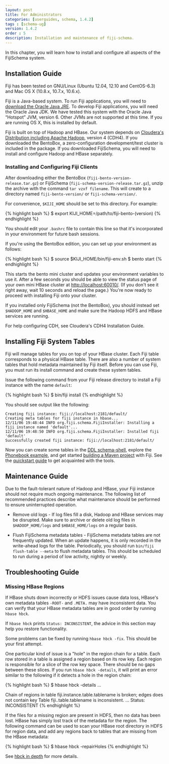 ```yaml
---
layout: post
title: For Administrators
categories: [userguides, schema, 1.4.2]
tags : [schema-ug]
version: 1.4.2
order : 5
description: Installation and maintenance of fiji-schema.
---
```


In this chapter, you will learn how to install and configure all aspects
of the FijiSchema system.

## Installation Guide<a id="installation"> </a>

Fiji has been tested on GNU/Linux (Ubuntu 12.04, 12.10 and CentOS-6.3)
and Mac OS X (10.8.x, 10.7.x, 10.6.x).

Fiji is a Java-based system. To run Fiji applications, you will need to
[download the Oracle Java JRE](http://www.oracle.com/technetwork/java/javase/downloads/index.html).
To develop Fiji applications, you will
need the Oracle Java JDK. We have tested this system with the Oracle
Java “Hotspot” JVM, version 6. Other JVMs are not supported at this
time. If you are running OS X, this is installed by default.

Fiji is built on top of Hadoop and HBase. Our system depends on
[Cloudera's Distribution including Apache Hadoop](https://ccp.cloudera.com/display/SUPPORT/Downloads), version 4 (CDH4).
If you downloaded the BentoBox, a zero-configuration development/test
cluster is included in the package. If you downloaded FijiSchema, you
will need to install and configure Hadoop and HBase separately.

### Installing and Configuring Fiji Clients<a name="installingclients"> </a>

After downloading either the BentoBox
(`fiji-bento-version-release.tar.gz`) or FijiSchema
(`fiji-schema-version-release.tar.gz`), unzip the archive with the
command `tar vzxf filename`. This will create to a directory named
`fiji-bento-version/` or `fiji-schema-version/`.

For convenience, `$KIJI_HOME` should be set to this directory. For
example:

{% highlight bash %}
$ export KIJI_HOME=/path/to/fiji-bento-(version)
{% endhighlight %}

You should edit your `.bashrc` file to contain this line so that it's
incorporated in your environment for future bash sessions.

If you're using the BentoBox edition, you can set up your environment as
follows:

{% highlight bash %}
$ source $KIJI_HOME/bin/fiji-env.sh
$ bento start
{% endhighlight %}

This starts the bento mini cluster and updates your environment variables
to use it. After a few seconds you should be able to view the status
page of your own mini HBase cluster at [http://localhost:60010/](http://localhost:60010/). (If
you don't see it right away, wait 10 seconds and reload the page.)
You're now ready to proceed with installing Fiji onto your cluster.

If you installed only FijiSchema (not the BentoBox), you should instead
set `$HADOOP_HOME` and `$HBASE_HOME` and make sure the Hadoop HDFS and
HBase services are running.

For help configuring CDH, see Cloudera's CDH4 Installation Guide.

## Installing Fiji System Tables

Fiji will manage tables for you on top of your HBase cluster. Each Fiji
table corresponds to a physical HBase table. There are also a number of
system tables that hold metadata maintained by Fiji itself. Before you
can use Fiji, you must run its install command and create these system
tables.

Issue the following command from your Fiji release directory to install
a Fiji instance with the name `default`:

{% highlight bash %}
$ bin/fiji install
{% endhighlight %}

You should see output like the following:

    Creating fiji instance: fiji://localhost:2181/default/
    Creating meta tables for fiji instance in hbase...
    12/11/06 19:48:44 INFO org.fiji.schema.FijiInstaller: Installing a fiji instance named 'default'...
    12/11/06 19:48:50 INFO org.fiji.schema.FijiInstaller: Installed fiji 'default'
    Successfully created fiji instance: fiji://localhost:2181/default/

Now you can create some tables in the
[DDL schema-shell]({{site.userguide_schema_1_4_2}}/schema-shell-ddl-ref), explore the
[Phonebook example]({{site.tutorial_phonebook_1_0_0}}/phonebook-tutorial), and get started
[building a Maven project](http://www.fiji.org/get-started-with-maven) with
Fiji. See the
[quickstart guide](http://www.fiji.org/getstarted/#Quick_Start_Guide) to get
acquainted with the tools.

## Maintenance Guide

Due to the fault-tolerant nature of Hadoop and HBase, your Fiji instance
should not require much ongoing maintenance. The following list of
recommended practices describe what maintenance should be performed to
ensure uninterrupted operation.

+  Remove old logs - If log files fill a disk, Hadoop and HBase services may be
   disrupted. Make sure to archive or delete old log files in `$HADOOP_HOME/logs`
   and `$HBASE_HOME/logs` on a regular basis.

+  Flush FijiSchema metadata tables - FijiSchema metadata tables are not frequently
   updated. When an update happens, it is only recorded in the write-ahead logs
   for the table. Periodically, you should run `bin/fiji flush-table --meta` to
   flush metadata tables. This should be scheduled to run during a period of
   low activity, nightly or weekly.

## Troubleshooting Guide

### Missing HBase Regions<a name="trouble.data.access"> </a>

If HBase shuts down incorrectly or HDFS issues cause data loss, HBase's own
metadata tables `-ROOT-` and `.META.` may have inconsistent data. You can verify
that your HBase metadata tables are in good order by running `hbase hbck`.

If `hbase hbck` prints `Status: INCONSISTENT`,
the advice in this section may help you restore functionality.

Some problems can be fixed by running `hbase hbck -fix`.
This should be your first attempt.

One particular kind of issue is a "hole" in the region chain for a table.  Each
row stored in a table is assigned a region based on its row key. Each region is
responsible for a slice of the row key space.  There should be no gaps between
these slices. If you run `hbase hbck -details`, it will print an error similar
to the following if it detects a hole in the region chain:

{% highlight bash %}
$ hbase hbck -details
...

Chain of regions in table fiji.instance.table.tablename is broken; edges does not contain key
Table fiji..table.tablename is inconsistent.
...
Status: INCONSISTENT
{% endhighlight %}

If the files for a missing region are present in HDFS, then no data has been
lost.  HBase has simply lost track of the metadata for the region.  The
following command can be used to scan your HBase root directory in HDFS for
region data, and add any regions back to tables that are missing from the HBase
metadata:

{% highlight bash %}
$ hbase hbck -repairHoles
{% endhighlight %}

See [hbck in depth](http://hbase.apache.org/book/hbck.in.depth.html) for more
details.
